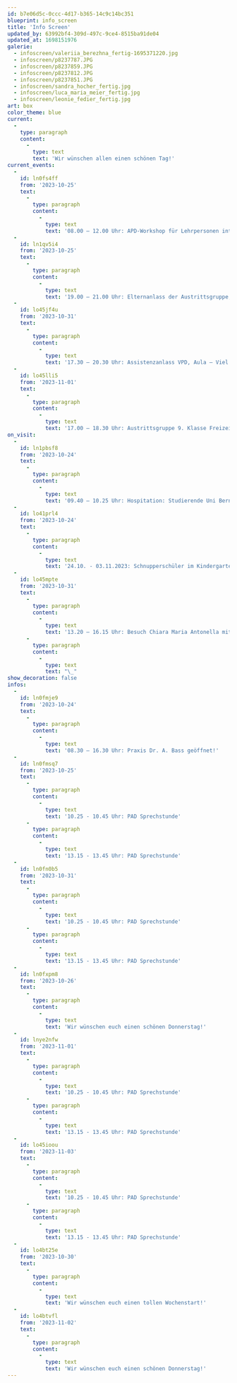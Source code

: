 ```yaml
---
id: b7e06d5c-0ccc-4d17-b365-14c9c14bc351
blueprint: info_screen
title: 'Info Screen'
updated_by: 63992bf4-309d-497c-9ce4-8515ba91de04
updated_at: 1698151976
galerie:
  - infoscreen/valeriia_berezhna_fertig-1695371220.jpg
  - infoscreen/p8237787.JPG
  - infoscreen/p8237859.JPG
  - infoscreen/p8237812.JPG
  - infoscreen/p8237851.JPG
  - infoscreen/sandra_hocher_fertig.jpg
  - infoscreen/luca_maria_meier_fertig.jpg
  - infoscreen/leonie_fedier_fertig.jpg
art: box
color_theme: blue
current:
  -
    type: paragraph
    content:
      -
        type: text
        text: 'Wir wünschen allen einen schönen Tag!'
current_events:
  -
    id: ln0fs4ff
    from: '2023-10-25'
    text:
      -
        type: paragraph
        content:
          -
            type: text
            text: '08.00 – 12.00 Uhr: APD-Workshop für Lehrpersonen integriert geschulter Kinder aller Stufen mit einer Hörbeeinträchtigung – Herzlich willkommen!'
  -
    id: ln1qv5i4
    from: '2023-10-25'
    text:
      -
        type: paragraph
        content:
          -
            type: text
            text: '19.00 – 21.00 Uhr: Elternanlass der Austrittsgruppe, Aula – Herzlich willkommen!'
  -
    id: lo45jf4u
    from: '2023-10-31'
    text:
      -
        type: paragraph
        content:
          -
            type: text
            text: '17.30 – 20.30 Uhr: Assistenzanlass VPD, Aula – Viel Vergnügen!'
  -
    id: lo45lli5
    from: '2023-11-01'
    text:
      -
        type: paragraph
        content:
          -
            type: text
            text: '17.00 – 18.30 Uhr: Austrittsgruppe 9. Klasse Freizeitangebot, Gruppe A, Aula'
on_visit:
  -
    id: ln1pbsf8
    from: '2023-10-24'
    text:
      -
        type: paragraph
        content:
          -
            type: text
            text: '09.40 – 10.25 Uhr: Hospitation: Studierende Uni Bern – Herzlich willkommen!'
  -
    id: lo41prl4
    from: '2023-10-24'
    text:
      -
        type: paragraph
        content:
          -
            type: text
            text: '24.10. - 03.11.2023: Schnupperschüler im Kindergarten, Calypso - Herzlich willkommen!'
  -
    id: lo45mpte
    from: '2023-10-31'
    text:
      -
        type: paragraph
        content:
          -
            type: text
            text: '13.20 – 16.15 Uhr: Besuch Chiara Maria Antonella mit Begleitung - Herzlich willkommen!'
      -
        type: paragraph
        content:
          -
            type: text
            text: "\_"
show_decoration: false
infos:
  -
    id: ln0fmje9
    from: '2023-10-24'
    text:
      -
        type: paragraph
        content:
          -
            type: text
            text: '08.30 – 16.30 Uhr: Praxis Dr. A. Bass geöffnet!'
  -
    id: ln0fmsq7
    from: '2023-10-25'
    text:
      -
        type: paragraph
        content:
          -
            type: text
            text: '10.25 - 10.45 Uhr: PAD Sprechstunde'
      -
        type: paragraph
        content:
          -
            type: text
            text: '13.15 - 13.45 Uhr: PAD Sprechstunde'
  -
    id: ln0fn0b5
    from: '2023-10-31'
    text:
      -
        type: paragraph
        content:
          -
            type: text
            text: '10.25 - 10.45 Uhr: PAD Sprechstunde'
      -
        type: paragraph
        content:
          -
            type: text
            text: '13.15 - 13.45 Uhr: PAD Sprechstunde'
  -
    id: ln0fxpm8
    from: '2023-10-26'
    text:
      -
        type: paragraph
        content:
          -
            type: text
            text: 'Wir wünschen euch einen schönen Donnerstag!'
  -
    id: lnye2nfw
    from: '2023-11-01'
    text:
      -
        type: paragraph
        content:
          -
            type: text
            text: '10.25 - 10.45 Uhr: PAD Sprechstunde'
      -
        type: paragraph
        content:
          -
            type: text
            text: '13.15 - 13.45 Uhr: PAD Sprechstunde'
  -
    id: lo45ioou
    from: '2023-11-03'
    text:
      -
        type: paragraph
        content:
          -
            type: text
            text: '10.25 - 10.45 Uhr: PAD Sprechstunde'
      -
        type: paragraph
        content:
          -
            type: text
            text: '13.15 - 13.45 Uhr: PAD Sprechstunde'
  -
    id: lo4bt25e
    from: '2023-10-30'
    text:
      -
        type: paragraph
        content:
          -
            type: text
            text: 'Wir wünschen euch einen tollen Wochenstart!'
  -
    id: lo4btvfl
    from: '2023-11-02'
    text:
      -
        type: paragraph
        content:
          -
            type: text
            text: 'Wir wünschen euch einen schönen Donnerstag!'
---
```

